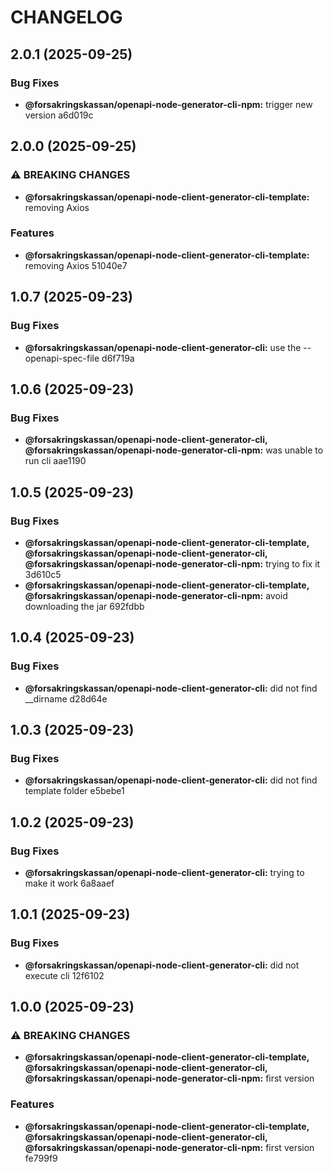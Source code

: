 # CHANGELOG

## 2.0.1 (2025-09-25)

### Bug Fixes

* **@forsakringskassan/openapi-node-generator-cli-npm:** trigger new version a6d019c

## 2.0.0 (2025-09-25)

### ⚠ BREAKING CHANGES

* **@forsakringskassan/openapi-node-client-generator-cli-template:** removing Axios

### Features

* **@forsakringskassan/openapi-node-client-generator-cli-template:** removing Axios 51040e7

## 1.0.7 (2025-09-23)

### Bug Fixes

* **@forsakringskassan/openapi-node-client-generator-cli:** use the --openapi-spec-file d6f719a

## 1.0.6 (2025-09-23)

### Bug Fixes

* **@forsakringskassan/openapi-node-client-generator-cli, @forsakringskassan/openapi-node-generator-cli-npm:** was unable to run cli aae1190

## 1.0.5 (2025-09-23)

### Bug Fixes

* **@forsakringskassan/openapi-node-client-generator-cli-template, @forsakringskassan/openapi-node-client-generator-cli, @forsakringskassan/openapi-node-generator-cli-npm:** trying to fix it 3d610c5
* **@forsakringskassan/openapi-node-client-generator-cli-template, @forsakringskassan/openapi-node-generator-cli-npm:** avoid downloading the jar 692fdbb

## 1.0.4 (2025-09-23)

### Bug Fixes

* **@forsakringskassan/openapi-node-client-generator-cli:** did not find __dirname d28d64e

## 1.0.3 (2025-09-23)

### Bug Fixes

* **@forsakringskassan/openapi-node-client-generator-cli:** did not find template folder e5bebe1

## 1.0.2 (2025-09-23)

### Bug Fixes

* **@forsakringskassan/openapi-node-client-generator-cli:** trying to make it work 6a8aaef

## 1.0.1 (2025-09-23)

### Bug Fixes

* **@forsakringskassan/openapi-node-client-generator-cli:** did not execute cli 12f6102

## 1.0.0 (2025-09-23)

### ⚠ BREAKING CHANGES

* **@forsakringskassan/openapi-node-client-generator-cli-template, @forsakringskassan/openapi-node-client-generator-cli, @forsakringskassan/openapi-node-generator-cli-npm:** first version

### Features

* **@forsakringskassan/openapi-node-client-generator-cli-template, @forsakringskassan/openapi-node-client-generator-cli, @forsakringskassan/openapi-node-generator-cli-npm:** first version fe799f9
